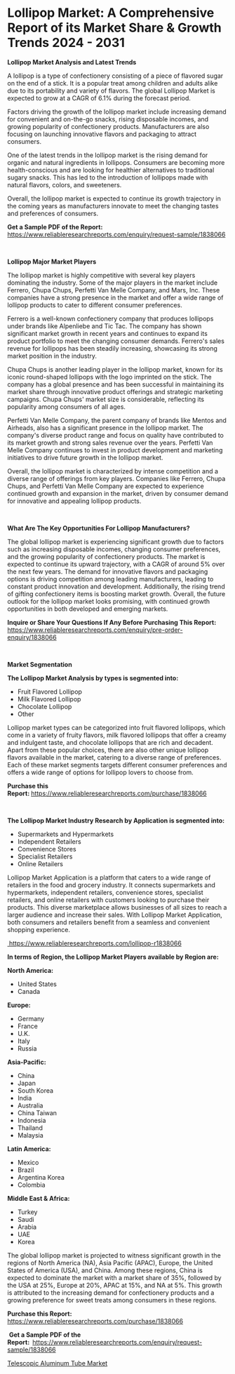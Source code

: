 <p><h1>Lollipop Market: A Comprehensive Report of its Market Share & Growth Trends 2024 - 2031</h1></p><p><strong>Lollipop Market Analysis and Latest Trends</strong></p>
<p><p>A lollipop is a type of confectionery consisting of a piece of flavored sugar on the end of a stick. It is a popular treat among children and adults alike due to its portability and variety of flavors. The global Lollipop Market is expected to grow at a CAGR of 6.1% during the forecast period. </p><p>Factors driving the growth of the lollipop market include increasing demand for convenient and on-the-go snacks, rising disposable incomes, and growing popularity of confectionery products. Manufacturers are also focusing on launching innovative flavors and packaging to attract consumers. </p><p>One of the latest trends in the lollipop market is the rising demand for organic and natural ingredients in lollipops. Consumers are becoming more health-conscious and are looking for healthier alternatives to traditional sugary snacks. This has led to the introduction of lollipops made with natural flavors, colors, and sweeteners. </p><p>Overall, the lollipop market is expected to continue its growth trajectory in the coming years as manufacturers innovate to meet the changing tastes and preferences of consumers.</p></p>
<p><strong>Get a Sample PDF of the Report:&nbsp;</strong> <a href="https://www.reliableresearchreports.com/enquiry/request-sample/1838066">https://www.reliableresearchreports.com/enquiry/request-sample/1838066</a></p>
<p>&nbsp;</p>
<p><strong>Lollipop Major Market Players</strong></p>
<p><p>The lollipop market is highly competitive with several key players dominating the industry. Some of the major players in the market include Ferrero, Chupa Chups, Perfetti Van Melle Company, and Mars, Inc. These companies have a strong presence in the market and offer a wide range of lollipop products to cater to different consumer preferences.</p><p>Ferrero is a well-known confectionery company that produces lollipops under brands like Alpenliebe and Tic Tac. The company has shown significant market growth in recent years and continues to expand its product portfolio to meet the changing consumer demands. Ferrero's sales revenue for lollipops has been steadily increasing, showcasing its strong market position in the industry.</p><p>Chupa Chups is another leading player in the lollipop market, known for its iconic round-shaped lollipops with the logo imprinted on the stick. The company has a global presence and has been successful in maintaining its market share through innovative product offerings and strategic marketing campaigns. Chupa Chups' market size is considerable, reflecting its popularity among consumers of all ages.</p><p>Perfetti Van Melle Company, the parent company of brands like Mentos and Airheads, also has a significant presence in the lollipop market. The company's diverse product range and focus on quality have contributed to its market growth and strong sales revenue over the years. Perfetti Van Melle Company continues to invest in product development and marketing initiatives to drive future growth in the lollipop market.</p><p>Overall, the lollipop market is characterized by intense competition and a diverse range of offerings from key players. Companies like Ferrero, Chupa Chups, and Perfetti Van Melle Company are expected to experience continued growth and expansion in the market, driven by consumer demand for innovative and appealing lollipop products.</p></p>
<p>&nbsp;</p>
<p><strong>What Are The Key Opportunities For Lollipop Manufacturers?</strong></p>
<p><p>The global lollipop market is experiencing significant growth due to factors such as increasing disposable incomes, changing consumer preferences, and the growing popularity of confectionery products. The market is expected to continue its upward trajectory, with a CAGR of around 5% over the next few years. The demand for innovative flavors and packaging options is driving competition among leading manufacturers, leading to constant product innovation and development. Additionally, the rising trend of gifting confectionery items is boosting market growth. Overall, the future outlook for the lollipop market looks promising, with continued growth opportunities in both developed and emerging markets.</p></p>
<p><strong>Inquire or Share Your Questions If Any Before Purchasing This Report:</strong> <a href="https://www.reliableresearchreports.com/enquiry/pre-order-enquiry/1838066">https://www.reliableresearchreports.com/enquiry/pre-order-enquiry/1838066</a></p>
<p>&nbsp;</p>
<p><strong>Market Segmentation</strong></p>
<p><strong>The Lollipop Market Analysis by types is segmented into:</strong></p>
<p><ul><li>Fruit Flavored Lollipop</li><li>Milk Flavored Lollipop</li><li>Chocolate Lollipop</li><li>Other</li></ul></p>
<p><p>Lollipop market types can be categorized into fruit flavored lollipops, which come in a variety of fruity flavors, milk flavored lollipops that offer a creamy and indulgent taste, and chocolate lollipops that are rich and decadent. Apart from these popular choices, there are also other unique lollipop flavors available in the market, catering to a diverse range of preferences. Each of these market segments targets different consumer preferences and offers a wide range of options for lollipop lovers to choose from.</p></p>
<p><strong>Purchase this Report:&nbsp;</strong><a href="https://www.reliableresearchreports.com/purchase/1838066">https://www.reliableresearchreports.com/purchase/1838066</a></p>
<p>&nbsp;</p>
<p><strong>The Lollipop Market Industry Research by Application is segmented into:</strong></p>
<p><ul><li>Supermarkets and Hypermarkets</li><li>Independent Retailers</li><li>Convenience Stores</li><li>Specialist Retailers</li><li>Online Retailers</li></ul></p>
<p><p>Lollipop Market Application is a platform that caters to a wide range of retailers in the food and grocery industry. It connects supermarkets and hypermarkets, independent retailers, convenience stores, specialist retailers, and online retailers with customers looking to purchase their products. This diverse marketplace allows businesses of all sizes to reach a larger audience and increase their sales. With Lollipop Market Application, both consumers and retailers benefit from a seamless and convenient shopping experience.</p></p>
<p><a href="https://www.reliableresearchreports.com/lollipop-r1838066">&nbsp;https://www.reliableresearchreports.com/lollipop-r1838066</a></p>
<p><strong>In terms of Region, the Lollipop Market Players available by Region are:</strong></p>
<p>
    <p> <strong> North America: </strong>
        <ul>
            <li>United States</li>
            <li>Canada</li>
        </ul>
        </p> 
    <p> <strong> Europe: </strong>
        <ul>
            <li>Germany</li>
            <li>France</li>
            <li>U.K.</li>
            <li>Italy</li>
            <li>Russia</li>
        </ul>
        </p> 
    <p> <strong> Asia-Pacific: </strong>
        <ul>
            <li>China</li>
            <li>Japan</li>
            <li>South Korea</li>
            <li>India</li>
            <li>Australia</li>
            <li>China Taiwan</li>
            <li>Indonesia</li>
            <li>Thailand</li>
            <li>Malaysia</li>
        </ul>
        </p> 
    <p> <strong> Latin America: </strong>
        <ul>
            <li>Mexico</li>
            <li>Brazil</li>
            <li>Argentina Korea</li>
            <li>Colombia</li>
        </ul>
        </p> 
    <p> <strong> Middle East & Africa: </strong>
        <ul>
            <li>Turkey</li>
            <li>Saudi</li>
            <li>Arabia</li>
            <li>UAE</li>
            <li>Korea</li>
        </ul>
    </p>
    </p>
<p><p>The global lollipop market is projected to witness significant growth in the regions of North America (NA), Asia Pacific (APAC), Europe, the United States of America (USA), and China. Among these regions, China is expected to dominate the market with a market share of 35%, followed by the USA at 25%, Europe at 20%, APAC at 15%, and NA at 5%. This growth is attributed to the increasing demand for confectionery products and a growing preference for sweet treats among consumers in these regions.</p></p>
<p><strong>Purchase this Report: </strong><a href="https://www.reliableresearchreports.com/purchase/1838066">https://www.reliableresearchreports.com/purchase/1838066</a></p>
<p>&nbsp;<strong>Get a Sample PDF of the Report:&nbsp;&nbsp;</strong><a href="https://www.reliableresearchreports.com/enquiry/request-sample/1838066">https://www.reliableresearchreports.com/enquiry/request-sample/1838066</a></p>
<p><strong></strong></p>
<p><p><a href="https://cautious-neon-760.notion.site/Telescopic-Aluminum-Tube-Market-Size-Share-Trends-Analysis-Report-By-Material-By-Type-By-End-us-9a32fe02d98f426990a99b42855aca3c">Telescopic Aluminum Tube Market</a></p></p>